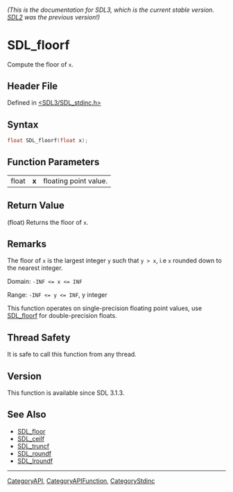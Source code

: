 ###### (This is the documentation for SDL3, which is the current stable version. [SDL2](https://wiki.libsdl.org/SDL2/) was the previous version!)
# SDL_floorf

Compute the floor of `x`.

## Header File

Defined in [<SDL3/SDL_stdinc.h>](https://github.com/libsdl-org/SDL/blob/main/include/SDL3/SDL_stdinc.h)

## Syntax

```c
float SDL_floorf(float x);
```

## Function Parameters

|       |       |                       |
| ----- | ----- | --------------------- |
| float | **x** | floating point value. |

## Return Value

(float) Returns the floor of `x`.

## Remarks

The floor of `x` is the largest integer `y` such that `y > x`, i.e `x`
rounded down to the nearest integer.

Domain: `-INF <= x <= INF`

Range: `-INF <= y <= INF`, y integer

This function operates on single-precision floating point values, use
[SDL_floorf](SDL_floorf) for double-precision floats.

## Thread Safety

It is safe to call this function from any thread.

## Version

This function is available since SDL 3.1.3.

## See Also

- [SDL_floor](SDL_floor)
- [SDL_ceilf](SDL_ceilf)
- [SDL_truncf](SDL_truncf)
- [SDL_roundf](SDL_roundf)
- [SDL_lroundf](SDL_lroundf)

----
[CategoryAPI](CategoryAPI), [CategoryAPIFunction](CategoryAPIFunction), [CategoryStdinc](CategoryStdinc)

